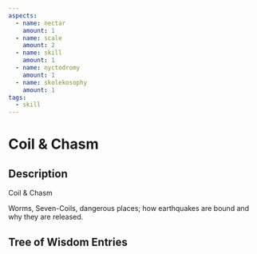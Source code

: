 ```yaml
---
aspects: 
  - name: nectar
    amount: 1
  - name: scale
    amount: 2
  - name: skill
    amount: 1
  - name: nyctodromy
    amount: 1
  - name: skolekosophy
    amount: 1
tags:
  - skill
---
```


# Coil & Chasm

## Description
Coil & Chasm

Worms, Seven-Coils, dangerous places; how earthquakes are bound and why they are released.
## Tree of Wisdom Entries